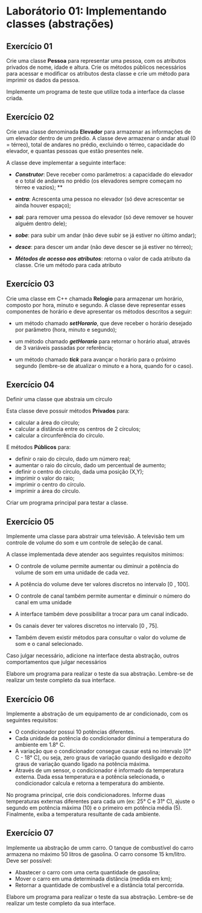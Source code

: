 # Laborátorio 01: Implementando classes (abstrações)

## Exercício 01

Crie uma classe **Pessoa** para representar uma pessoa, com os atributos 
privados de nome, idade e altura. Crie os métodos públicos necessários para 
acessar e modificar os atributos desta classe e crie um método para imprimir 
os dados da pessoa.

Implemente um programa de teste que utilize toda a interface da classe criada.

## Exercício 02

Crie uma classe denominada **Elevador** para armazenar as informações de um
elevador dentro de um prédio. A classe deve armazenar o andar atual (0 =
térreo), total de andares no prédio, excluindo o térreo, capacidade do elevador,
e quantas pessoas que estão presentes nele.

A classe deve implementar a seguinte interface:

- ***Construtor***: Deve receber como parâmetros: a capacidade do elevador e o
total de andares no prédio (os elevadores sempre começam no térreo e vazios);
**
- ***entra***: Acrescenta uma pessoa no elevador (só deve acrescentar se ainda
houver espaço);

- ***sai***: para remover uma pessoa do elevador (só deve remover se houver alguém
dentro dele);

- ***sobe***: para subir um andar (não deve subir se já estiver no último andar);
  
- ***desce***: para descer um andar (não deve descer se já estiver no térreo);
  
- ***Métodos de acesso aos atributos***: retorna o valor de cada atributo da
  classe. Crie um método para cada atributo

## Exercício 03

Crie uma classe em C++ chamada **Relogio** para armazenar um horário, composto
por hora, minuto e segundo. A classe deve representar esses componentes de
horário e deve apresentar os métodos descritos a seguir:

- um método chamado ***setHorario***, que deve receber o horário desejado por
parâmetro (hora, minuto e segundo);

- um método chamado ***getHorario*** para retornar o horário atual, através de 3
variáveis passadas por referência;

- um método chamado ***tick*** para avançar o horário para o próximo segundo (lembre-se de
atualizar o minuto e a hora, quando for o caso).


## Exercício 04

Definir uma classe que abstraia um círculo

Esta classe deve possuir métodos **Privados** para:

- calcular a área do cı́rculo;
- calcular a distância entre os centros de 2 cı́rculos;
- calcular a circunferência do cı́rculo.

E métodos **Públicos** para:
- definir o raio do cı́rculo, dado um número real;
- aumentar o raio do cı́rculo, dado um percentual de aumento;
- definir o centro do cı́rculo, dada uma posição (X,Y);
- imprimir o valor do raio;
- imprimir o centro do cı́rculo.
- imprimir a área do cı́rculo.

Criar um programa principal para testar a classe.


## Exercício 05

Implemente uma classe para abstrair uma televisão. A televisão tem um controle
de volume do som e um controle de seleção de canal.

A classe implementada deve atender aos seguintes requisitos mínimos:

- O controle de volume permite aumentar ou diminuir a potência do volume de som
em uma unidade de cada vez.

- A potência do volume deve ter valores discretos no intervalo [0 , 100].

- O controle de canal também permite aumentar e diminuir o número do canal em
uma unidade

- A interface também deve possibilitar a trocar para um canal indicado.

- 0s canais dever ter valores discretos no intervalo [0 , 75].

- Também devem existir métodos para consultar o valor do volume de som e o canal
selecionado.

Caso julgar necessário, adicione na interface desta abstração, outros
comportamentos que julgar necessários

Elabore um programa para realizar o teste da sua abstração. Lembre-se de
realizar um teste completo da sua interface.

## Exercício 06

Implemente a abstração de um equipamento de ar condicionado, com os seguintes
requisitos:

- O condicionador possui 10 potências diferentes.  
- Cada unidade da potência do condicionador diminui a temperatura do ambiente em
  1.8° C.
- A variação que o condicionador consegue causar está no intervalo [0° C - 18°
  C], ou seja, zero graus de variação quando desligado e dezoito graus de
  variação quando ligado na potência máxima.
- Através de um sensor, o condicionador é informado da temperatura externa. Dada
  essa temperatura e a potência selecionada, o condicionador calcula e retorna a
  temperatura do ambiente.

No programa principal, crie dois condicionadores. Informe duas temperaturas
externas diferentes para cada um (ex: 25° C e 31° C), ajuste o segundo em
potência máxima (10) e o primeiro em potência média (5). Finalmente, exiba a
temperatura resultante de cada ambiente.

## Exercício 07

Implemente ua abstração de umm carro. O tanque de combustı́vel do carro armazena
no máximo 50 litros de gasolina. O carro consome 15 km/litro. Deve ser
possı́vel:

- Abastecer o carro com uma certa quantidade de gasolina;
- Mover o carro em uma determinada distância (medida em km);
- Retornar a quantidade de combustı́vel e a distância total percorrida.

Elabore um programa para realizar o teste da sua abstração. Lembre-se de
realizar um teste completo da sua interface.

